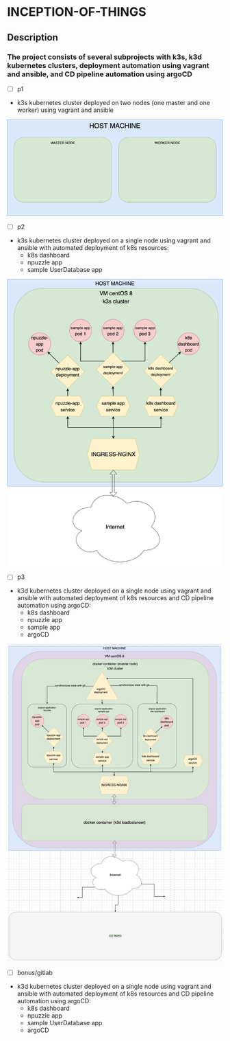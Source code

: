 
# INCEPTION-OF-THINGS

## Description
### The project consists of several subprojects with k3s, k3d kubernetes clusters, deployment automation using vagrant and ansible, and CD pipeline automation using argoCD
- [ ] p1
- k3s kubernetes cluster deployed on two nodes (one master and one worker) using vagrant and ansible

![](./p1.png)

- [ ] p2
- k3s kubernetes cluster deployed on a single node using vagrant and ansible with automated deployment of k8s resources:
  - k8s dashboard
  - npuzzle app
  - sample UserDatabase app

![](./p2.png)

- [ ] p3
- k3d kubernetes cluster deployed on a single node using vagrant and ansible with automated deployment of k8s resources
 and CD pipeline automation using argoCD:
    - k8s dashboard
    - npuzzle app
    - sample app
    - argoCD
  
![](./p3.png)

- [ ] bonus/gitlab
- k3d kubernetes cluster deployed on a single node using vagrant and ansible with automated deployment of k8s resources
  and CD pipeline automation using argoCD:
    - k8s dashboard
    - npuzzle app
    - sample UserDatabase app
    - argoCD

[comment]: <> (### DOCUMENTATION)

[comment]: <> (#### simple vagrantfile)

[comment]: <> (```ruby)

[comment]: <> (require 'yaml' # require the yaml plugin to load yaml file)

[comment]: <> (conf = YAML.load_file&#40;FILE.join&#40;FILE.dirname&#40;__FILE__&#41;, 'path/to/yaml'&#41;&#41; # yaml file works a .env in this partical case)

[comment]: <> (box = conf.fetch&#40;"box"&#41; # Load box from yaml file)

[comment]: <> (Vagrant.configure&#40;"2"&#41; do |config|)

[comment]: <> (  # global configuration for all the machines)

[comment]: <> (  config.vm.box = "centos/8" # the image used in the vm)

[comment]: <> (  config.vm.provider "virtualbox" do |vb| # vm provider = "virtualbox")

[comment]: <> (    vb.memory = 1024 # memory used in vm)

[comment]: <> (    vb.cpu = 2 # how many cpu u want to use inside vm)

[comment]: <> (  end)

[comment]: <> (  config.vm.define "machine_name" do |machine_name| # define a machine with the name machine_name)

[comment]: <> (    machine_name.vm.network "private_network", ip: "a private ip" # define the ip of the machine)

[comment]: <> (    machine_name.vm.provision "shell", path: "path/to/script.sh" # excute a script shell inside the machine)

[comment]: <> (  end)

[comment]: <> (end)

[comment]: <> (```)

[comment]: <> (#### vagrant cli)

[comment]: <> (```bash)

[comment]: <> (# run vagrant)

[comment]: <> (vagrant up)

[comment]: <> (# add a vm image)

[comment]: <> (vagrant box add name_of_image)

[comment]: <> (# connect to machine via ssh)

[comment]: <> (vagrant ssh name_of_machine)

[comment]: <> (# destory a machine)

[comment]: <> (vagrant destroy name_of_machine)

[comment]: <> (```)

[comment]: <> (### Usefel links)

[comment]: <> (#### vagrant)

[comment]: <> (- [learn vagrant]&#40;https://learn.hashicorp.com/collections/vagrant/getting-started&#41;)

[comment]: <> (- [load yaml file to vagrantfile]&#40;https://blog.scottlowe.org/2016/01/14/improved-way-yaml-vagrant/&#41;)

[comment]: <> (- [shell provision]&#40;https://www.vagrantup.com/docs/provisioning/shell&#41;)

[comment]: <> (- [vagrant cloud]&#40;https://app.vagrantup.com/boxes/search&#41;)

[comment]: <> (- [File Provisioner]&#40;https://www.vagrantup.com/docs/provisioning/file0&#41;)

[comment]: <> (#### kubernetes)

[comment]: <> (#### k3s)

[comment]: <> (#### k3d)

[comment]: <> (#### argo cd)

[comment]: <> (#### gitlab)